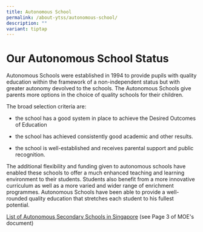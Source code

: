 ```yaml
---
title: Autonomous School
permalink: /about-ytss/autonomous-school/
description: ""
variant: tiptap
---
```

<h1><strong>Our Autonomous School Status</strong></h1>
<p>Autonomous Schools were established in 1994 to provide pupils with quality
education within the framework of a non-independent status but with greater
autonomy devolved to the schools. The Autonomous Schools give parents more
options in the choice of quality schools for their children.</p>
<p>The broad selection criteria are:</p>
<ul data-tight="true" class="tight">
<li>
<p>the school has a good system in place to achieve the Desired Outcomes
of Education</p>
</li>
<li>
<p>the school has achieved consistently good academic and other results.</p>
</li>
<li>
<p>the school is well-established and receives parental support and public
recognition.</p>
</li>
</ul>
<p>The additional flexibility and funding given to autonomous schools have
enabled these schools to offer a much enhanced teaching and learning environment
to their students. Students also benefit from a more innovative curriculum
as well as a more varied and wider range of enrichment programmes. Autonomous
Schools have been able to provide a well-rounded quality education that
stretches each student to his fullest potential.</p>
<p><a href="https://www.moe.gov.sg/microsites/psle-fsbb/assets/infographics/transition-to-secondary-school/List-of-schools-for-various-school-types.pdf" rel="noopener nofollow" target="_blank">List of Autonomous Secondary Schools in Singapore</a> (see
Page 3 of MOE's document)</p>
<p></p>
<p></p>
